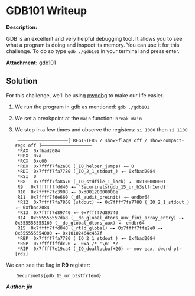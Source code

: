 # GDB101 Writeup

**Description:**

GDB is an excellent and very helpful debugging tool. It allows you to see what a program is doing and inspect its memory. You can use it for this challenge. To do so type `gdb ./gdb101` in your terminal and press enter.

**Attachment:**
[gdb101](../Files/gdb101)

## Solution

For this challenge, we'll be using [pwndbg](https://github.com/pwndbg/pwndbg) to make our life easier.

1. We run the program in gdb as mentioned: `gdb ./gdb101`
2. We set a breakpoint at the `main` function: `break main`
3. We step in a few times and observe the registers: `si 1000` then `si 1100`

        ───────────────────[ REGISTERS / show-flags off / show-compact-regs off ]───────────────────
        *RAX  0xfbad2084
        *RBX  0xa
        *RCX  0xc00
        *RDX  0x7ffff7fa2a00 (_IO_helper_jumps) ◂— 0
        *RDI  0x7ffff7fa7780 (_IO_2_1_stdout_) ◂— 0xfbad2084
        *RSI  0
        *R8   0x7ffff7fa8a70 (_IO_stdfile_1_lock) ◂— 0x100000001
        R9   0x7fffffffdd40 ◂— 'Securinets{gdb_15_ur_b3stfr1end}'
        R10  0x7ffff7fc3908 ◂— 0xd00120000000e
        R11  0x7ffff7fde660 (_dl_audit_preinit) ◂— endbr64
        *R12  0x7ffff7fa7868 (stdout) —▸ 0x7ffff7fa7780 (_IO_2_1_stdout_) ◂— 0xfbad2084
        *R13  0x7ffff7d89740 ◂— 0x7ffff7d89740
        R14  0x555555557da8 (__do_global_dtors_aux_fini_array_entry) —▸ 0x555555555160 (__do_global_dtors_aux) ◂— endbr64
        R15  0x7ffff7ffd040 (_rtld_global) —▸ 0x7ffff7ffe2e0 —▸ 0x555555554000 ◂— 0x10102464c457f
        *RBP  0x7ffff7fa7780 (_IO_2_1_stdout_) ◂— 0xfbad2084
        *RSP  0x7fffffffdc20 ◂— 0xa /* '\n' */
        *RIP  0x7ffff7e19ca4 (_IO_doallocbuf+20) ◂— mov eax, dword ptr [rdi]

We can see the flag in **R9** register:

        Securinets{gdb_15_ur_b3stfr1end}

***Author: jio***
